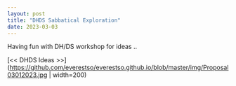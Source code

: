 ```yaml
---
layout: post
title: "DHDS Sabbatical Exploration"
date: 2023-03-03
---
```


Having fun with DH/DS workshop for ideas ..

[<< DHDS Ideas >>](https://github.com/everestso/everestso.github.io/blob/master/img/Proposal03012023.jpg | width=200)  
